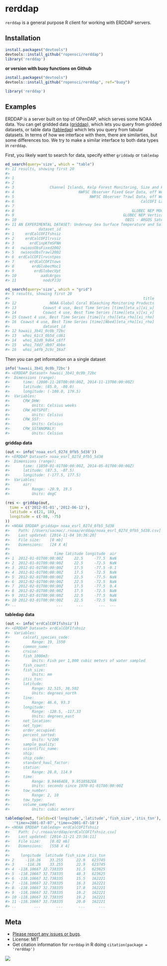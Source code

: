 rerddap
=====



`rerddap` is a general purpose R client for working with ERDDAP servers.

## Installation


```r
install.packages("devtools")
devtools::install_github("ropensci/rerddap")
library('rerddap')
```

__or version with buoy functions on Github__


```r
install.packages("devtools")
devtools::install_github("ropensci/rerddap", ref="buoy")
```


```r
library('rerddap')
```

## Examples

ERDDAP is a server built on top of OPenDAP, which serves some NOAA data. You can get gridded data ([griddap](http://upwell.pfeg.noaa.gov/erddap/griddap/documentation.html)), which lets you query from gridded datasets, or table data ([tabledap](http://upwell.pfeg.noaa.gov/erddap/tabledap/documentation.html)) which lets you query from tabular datasets. In terms of how we interface with them, there are similarties, but some differences too. We try to make a similar interface to both data types in `rerddap`.

First, you likely want to search for data, specify either `griddadp` or `tabledap`


```r
ed_search(query='size', which = "table")
#> 11 results, showing first 20 
#>                                                                                         title
#> 1                                                                          CalCOFI Fish Sizes
#> 2                                                                        CalCOFI Larvae Sizes
#> 3                Channel Islands, Kelp Forest Monitoring, Size and Frequency, Natural Habitat
#> 4                             NWFSC Observer Fixed Gear Data, off West Coast of US, 2002-2006
#> 5                                  NWFSC Observer Trawl Data, off West Coast of US, 2002-2006
#> 6                                                         CalCOFI Larvae Counts Positive Tows
#> 7                                                                                CalCOFI Tows
#> 8                                                     GLOBEC NEP MOCNESS Plankton (MOC1) Data
#> 9                                                 GLOBEC NEP Vertical Plankton Tow (VPT) Data
#> 10                                                 OBIS - ARGOS Satellite Tracking of Animals
#> 11 AN EXPERIMENTAL DATASET: Underway Sea Surface Temperature and Salinity Aboard the Oleander
#>             dataset_id
#> 1     erdCalCOFIfshsiz
#> 2     erdCalCOFIlrvsiz
#> 3       erdCinpKfmSFNH
#> 4   nwioosObsFixed2002
#> 5   nwioosObsTrawl2002
#> 6  erdCalCOFIlrvcntpos
#> 7       erdCalCOFItows
#> 8        erdGlobecMoc1
#> 9         erdGlobecVpt
#> 10           aadcArgos
#> 11            nodcPJJU
```


```r
ed_search(query='size', which = "grid")
#> 5 results, showing first 20 
#>                                                            title
#> 12               NOAA Global Coral Bleaching Monitoring Products
#> 13            Coawst 4 use, Best Time Series [time][eta_u][xi_u]
#> 14            Coawst 4 use, Best Time Series [time][eta_v][xi_v]
#> 15 Coawst 4 use, Best Time Series [time][s_rho][eta_rho][xi_rho]
#> 16  Coawst 4 use, Best Time Series [time][Nbed][eta_rho][xi_rho]
#>               dataset_id
#> 12 hawaii_3b41_0c0b_72bc
#> 13   whoi_61c3_0b5d_cd61
#> 14   whoi_62d0_9d64_c8ff
#> 15   whoi_7dd7_db97_4bbe
#> 16   whoi_a4fb_2c9c_16a7
```

Then you can get information on a single dataset


```r
info('hawaii_3b41_0c0b_72bc')
#> <ERDDAP Dataset> hawaii_3b41_0c0b_72bc 
#>  Dimensions (range):  
#>      time: (2000-11-28T00:00:00Z, 2014-11-13T00:00:00Z) 
#>      latitude: (85.0, -80.0) 
#>      longitude: (-180.0, 179.5) 
#>  Variables:  
#>      CRW_DHW: 
#>          Units: Celsius weeks 
#>      CRW_HOTSPOT: 
#>          Units: Celsius 
#>      CRW_SST: 
#>          Units: Celsius 
#>      CRW_SSTANOMALY: 
#>          Units: Celsius
```

__griddap data__


```r
(out <- info('noaa_esrl_027d_0fb5_5d38'))
#> <ERDDAP Dataset> noaa_esrl_027d_0fb5_5d38 
#>  Dimensions (range):  
#>      time: (1850-01-01T00:00:00Z, 2014-05-01T00:00:00Z) 
#>      latitude: (87.5, -87.5) 
#>      longitude: (-177.5, 177.5) 
#>  Variables:  
#>      air: 
#>          Range: -20.9, 19.5 
#>          Units: degC
```


```r
(res <- griddap(out,
  time = c('2012-01-01','2012-06-12'),
  latitude = c(21, 18),
  longitude = c(-80, -75)
))
#> <NOAA ERDDAP griddap> noaa_esrl_027d_0fb5_5d38
#>    Path: [/Users/sacmac/.rnoaa/erddap/noaa_esrl_027d_0fb5_5d38.csv]
#>    Last updated: [2014-11-04 10:36:20]
#>    File size:    [0 mb]
#>    Dimensions:   [24 X 4]
#> 
#>                    time latitude longitude  air
#> 1  2012-01-01T00:00:00Z     22.5     -77.5  NaN
#> 2  2012-01-01T00:00:00Z     22.5     -72.5  NaN
#> 3  2012-01-01T00:00:00Z     17.5     -77.5 -0.1
#> 4  2012-01-01T00:00:00Z     17.5     -72.5  NaN
#> 5  2012-02-01T00:00:00Z     22.5     -77.5  NaN
#> 6  2012-02-01T00:00:00Z     22.5     -72.5  NaN
#> 7  2012-02-01T00:00:00Z     17.5     -77.5  0.4
#> 8  2012-02-01T00:00:00Z     17.5     -72.5  NaN
#> 9  2012-03-01T00:00:00Z     22.5     -77.5  NaN
#> 10 2012-03-01T00:00:00Z     22.5     -72.5  NaN
#> ..                  ...      ...       ...  ...
```

__tabledap data__


```r
(out <- info('erdCalCOFIfshsiz'))
#> <ERDDAP Dataset> erdCalCOFIfshsiz 
#>  Variables:  
#>      calcofi_species_code: 
#>          Range: 19, 1550 
#>      common_name: 
#>      cruise: 
#>      fish_1000m3: 
#>          Units: Fish per 1,000 cubic meters of water sampled 
#>      fish_count: 
#>      fish_size: 
#>          Units: mm 
#>      itis_tsn: 
#>      latitude: 
#>          Range: 32.515, 38.502 
#>          Units: degrees_north 
#>      line: 
#>          Range: 46.6, 93.3 
#>      longitude: 
#>          Range: -128.5, -117.33 
#>          Units: degrees_east 
#>      net_location: 
#>      net_type: 
#>      order_occupied: 
#>      percent_sorted: 
#>          Units: %/100 
#>      sample_quality: 
#>      scientific_name: 
#>      ship: 
#>      ship_code: 
#>      standard_haul_factor: 
#>      station: 
#>          Range: 28.0, 114.9 
#>      time: 
#>          Range: 9.94464E8, 9.9510582E8 
#>          Units: seconds since 1970-01-01T00:00:00Z 
#>      tow_number: 
#>          Range: 2, 10 
#>      tow_type: 
#>      volume_sampled: 
#>          Units: cubic meters
```


```r
tabledap(out, fields=c('longitude','latitude','fish_size','itis_tsn'),
    'time>=2001-07-07','time<=2001-07-10')
#> <NOAA ERDDAP tabledap> erdCalCOFIfshsiz
#>    Path: [~/.rnoaa/erddap/erdCalCOFIfshsiz.csv]
#>    Last updated: [2014-11-21 23:56:11]
#>    File size:    [0.02 mb]
#>    Dimensions:   [558 X 4]
#> 
#>     longitude  latitude fish_size itis_tsn
#> 2     -118.26    33.255      22.9   623745
#> 3     -118.26    33.255      22.9   623745
#> 4  -118.10667 32.738335      31.5   623625
#> 5  -118.10667 32.738335      48.3   623625
#> 6  -118.10667 32.738335      15.5   162221
#> 7  -118.10667 32.738335      16.3   162221
#> 8  -118.10667 32.738335      17.8   162221
#> 9  -118.10667 32.738335      18.2   162221
#> 10 -118.10667 32.738335      19.2   162221
#> 11 -118.10667 32.738335      20.0   162221
#> ..        ...       ...       ...      ...
```

## Meta

* [Please report any issues or bugs](https://github.com/ropensci/rerddap/issues).
* License: MIT
* Get citation information for `rerddap` in R doing `citation(package = 'rerddap')`

[![](http://ropensci.org/public_images/github_footer.png)](http://ropensci.org)
